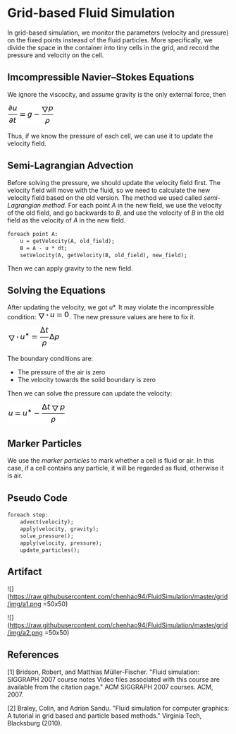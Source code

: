 # Grid-based Fluid Simulation

In grid-based simulation, we monitor the parameters (velocity and pressure) on the fixed points insteasd of the fluid particles. More specifically, we divide the space in the container into tiny cells in the grid, and record the pressure and velocity on the cell.

## Imcompressible Navier–Stokes Equations

We ignore the viscocity, and assume gravity is the only external force, then

![equation](https://raw.githubusercontent.com/chenhao94/FluidSimulation/master/grid/img/f0.png)

Thus, if we know the pressure of each cell, we can use it to update the velocity field.

## Semi-Lagrangian Advection

Before solving the pressure, we should update the velocity field first. The velocity field will move with the fluid, so we need to calculate the new velocity field based on the old version. The method we used called *semi-Lagrangian method*. For each point *A* in the new field, we use the velocity of the old field, and go backwards to *B*, and use the velocity of *B* in the old field as the velocity of *A* in the new field.

    foreach point A:
        u = getVelocity(A, old_field);
        B = A - u * dt;
        setVelocity(A, getVelocity(B, old_field), new_field);
        
Then we can apply gravity to the new field.

## Solving the Equations

After updating the velocity, we got *u**. It may violate the incompressible condition: ![equation](https://raw.githubusercontent.com/chenhao94/FluidSimulation/master/grid/img/f0.5.png). The new pressure values are here to fix it.

![equation](https://raw.githubusercontent.com/chenhao94/FluidSimulation/master/grid/img/f1.png)

The boundary conditions are:

* The pressure of the air is zero
* The velocity towards the solid boundary is zero

Then we can solve the pressure can update the velocity:

![equation](https://raw.githubusercontent.com/chenhao94/FluidSimulation/master/grid/img/f2.png)

## Marker Particles

We use the *marker particles* to mark whether a cell is fluid or air. In this case, if a cell contains any particle, it will be regarded as fluid, otherwise it is air.

## Pseudo Code

    foreach step:
        advect(velocity);
        apply(velocity, gravity);
        solve_pressure();
        apply(velocity, pressure);
        update_particles();
        
## Artifact

![](https://raw.githubusercontent.com/chenhao94/FluidSimulation/master/grid/img/a1.png =50x50)

![](https://raw.githubusercontent.com/chenhao94/FluidSimulation/master/grid/img/a2.png =50x50)


## References

[1] Bridson, Robert, and Matthias Müller-Fischer. "Fluid simulation: SIGGRAPH 2007 course notes Video files associated with this course are available from the citation page." ACM SIGGRAPH 2007 courses. ACM, 2007.

[2] Braley, Colin, and Adrian Sandu. "Fluid simulation for computer graphics: A tutorial in grid based and particle based methods." Virginia Tech, Blacksburg (2010).
